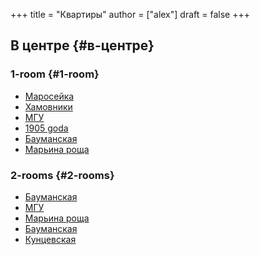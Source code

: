 +++
title = "Квартиры"
author = ["alex"]
draft = false
+++

## В центре {#в-центре}


### 1-room {#1-room}

-   [Маросейка](https://www.cian.ru/sale/flat/277530711/)
-   [Хамовники](https://www.cian.ru/sale/flat/283026384/)
-   [МГУ](https://www.cian.ru/sale/flat/285457040/)
-   [1905 goda](https://www.cian.ru/sale/flat/284086919/)
-   [Бауманская](https://www.cian.ru/sale/flat/275614501/)
-   [Марьина роща](https://www.cian.ru/sale/flat/282461734/)


### 2-rooms {#2-rooms}

-   [Бауманская](https://www.cian.ru/sale/flat/283818315/)
-   [МГУ](https://www.cian.ru/sale/flat/282908911/)
-   [Марьина роща](https://www.cian.ru/sale/flat/282762971/)
-   [Бауманская](https://www.cian.ru/sale/flat/285337579/)
-   [Кунцевская](https://www.cian.ru/sale/flat/285229058/)
